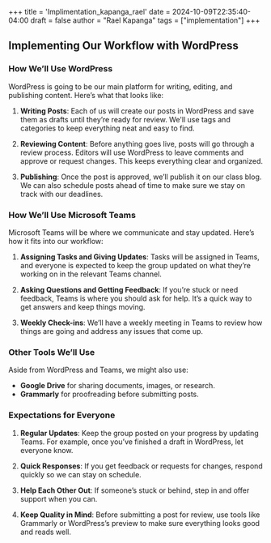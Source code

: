 +++
title = 'Implimentation_kapanga_rael'
date = 2024-10-09T22:35:40-04:00
draft = false
author = "Rael Kapanga"
tags = ["implementation"]
+++
## Implementing Our Workflow with WordPress
### How We’ll Use WordPress

WordPress is going to be our main platform for writing, editing, and publishing content. Here’s what that looks like:

1. **Writing Posts**: Each of us will create our posts in WordPress and save them as drafts until they’re ready for review. We'll use tags and categories to keep everything neat and easy to find.
   
2. **Reviewing Content**: Before anything goes live, posts will go through a review process. Editors will use WordPress to leave comments and approve or request changes. This keeps everything clear and organized.
   
3. **Publishing**: Once the post is approved, we’ll publish it on our class blog. We can also schedule posts ahead of time to make sure we stay on track with our deadlines.

### How We’ll Use Microsoft Teams

Microsoft Teams will be where we communicate and stay updated. Here’s how it fits into our workflow:

1. **Assigning Tasks and Giving Updates**: Tasks will be assigned in Teams, and everyone is expected to keep the group updated on what they’re working on in the relevant Teams channel.
   
2. **Asking Questions and Getting Feedback**: If you’re stuck or need feedback, Teams is where you should ask for help. It’s a quick way to get answers and keep things moving.
   
3. **Weekly Check-ins**: We’ll have a weekly meeting in Teams to review how things are going and address any issues that come up.

### Other Tools We’ll Use

Aside from WordPress and Teams, we might also use:
- **Google Drive** for sharing documents, images, or research.
- **Grammarly** for proofreading before submitting posts.

### Expectations for Everyone

1. **Regular Updates**: Keep the group posted on your progress by updating Teams. For example, once you’ve finished a draft in WordPress, let everyone know.
   
2. **Quick Responses**: If you get feedback or requests for changes, respond quickly so we can stay on schedule.

3. **Help Each Other Out**: If someone’s stuck or behind, step in and offer support when you can.

4. **Keep Quality in Mind**: Before submitting a post for review, use tools like Grammarly or WordPress’s preview to make sure everything looks good and reads well.
